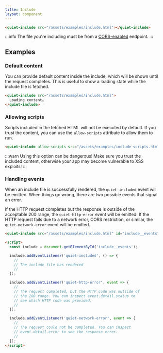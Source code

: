 ```yaml
---
title: Include
layout: component
---
```


```html {.example}
<quiet-include src="/assets/examples/include.html"></quiet-include>
```

:::info
The file you're including must be from a [CORS-enabled](https://developer.mozilla.org/en-US/docs/Web/HTTP/CORS) endpoint.
:::

## Examples

### Default content

You can provide default content inside the include, which will be shown until the request completes. This is useful to show a loading state while the include file is fetched.

```html {.example}
<quiet-include src="/assets/examples/include.html">
  Loading content…
</quiet-include>
```

### Allowing scripts

Scripts included in the fetched HTML will not be executed by default. If you trust the content, you can use the `allow-scripts` attribute to allow them to run.

```html {.example}
<quiet-include allow-scripts src="/assets/examples/include-scripts.html"></quiet-include>
```

:::warn
Using this option can be dangerous! Make sure you trust the included content, otherwise your app may become vulnerable to XSS exploits!
:::

### Handling events

When an include file is successfully rendered, the `quiet-included` event will be emitted. When things go wrong, there are two possible events that signal an error.

If the HTTP request completes but the response is outside of the acceptable 200 range, the `quiet-http-error` event will be emitted. If the HTTP request fails due to a network error, CORS restriction, or similar, the `quiet-network-error` event will be emitted.

```html {.example}
<quiet-include src="/assets/examples/include.html" id="include__events"></quiet-include>

<script>
  const include = document.getElementById('include__events');

  include.addEventListener('quiet-included', () => {
    //
    // The include file has rendered
    //
  });

  include.addEventListener('quiet-http-error', event => {
    //
    // The request completed, but the HTTP code was outside of 
    // the 200 range. You can inspect event.detail.status to
    // see which HTTP code was provided.
    //
  });

  include.addEventListener('quiet-network-error', event => {
    //
    // The request could not be completed. You can inspect 
    // event.detail.error to see the response error.
    //
  });
</script>
```